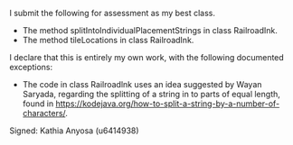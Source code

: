I submit the following for assessment as my best class.

* The method splitIntoIndividualPlacementStrings in class RailroadInk.
* The method tileLocations in class RailroadInk.

I declare that this is entirely my own work, with the following documented exceptions:

* The code in class Railroadlnk uses an idea suggested by Wayan Saryada, regarding the splitting of a string in to parts of equal length, found in https://kodejava.org/how-to-split-a-string-by-a-number-of-characters/.

Signed: Kathia Anyosa (u6414938)